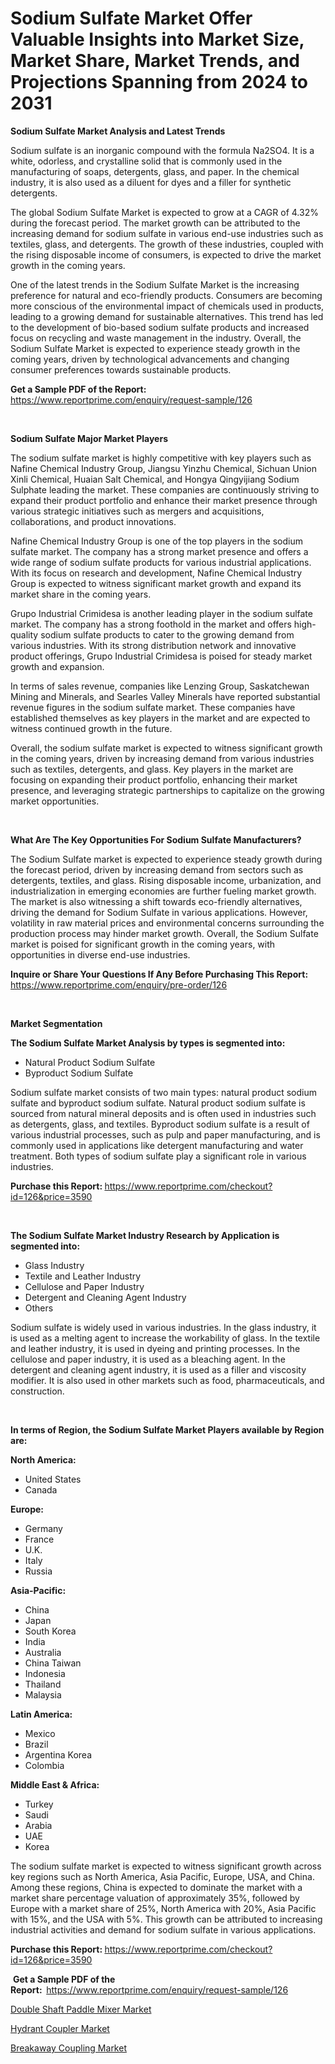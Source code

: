 <p><h1>Sodium Sulfate Market Offer Valuable Insights into Market Size, Market Share, Market Trends, and Projections Spanning from 2024 to 2031</h1></p><p><strong>Sodium Sulfate Market Analysis and Latest Trends</strong></p>
<p><p>Sodium sulfate is an inorganic compound with the formula Na2SO4. It is a white, odorless, and crystalline solid that is commonly used in the manufacturing of soaps, detergents, glass, and paper. In the chemical industry, it is also used as a diluent for dyes and a filler for synthetic detergents.</p><p>The global Sodium Sulfate Market is expected to grow at a CAGR of 4.32% during the forecast period. The market growth can be attributed to the increasing demand for sodium sulfate in various end-use industries such as textiles, glass, and detergents. The growth of these industries, coupled with the rising disposable income of consumers, is expected to drive the market growth in the coming years.</p><p>One of the latest trends in the Sodium Sulfate Market is the increasing preference for natural and eco-friendly products. Consumers are becoming more conscious of the environmental impact of chemicals used in products, leading to a growing demand for sustainable alternatives. This trend has led to the development of bio-based sodium sulfate products and increased focus on recycling and waste management in the industry. Overall, the Sodium Sulfate Market is expected to experience steady growth in the coming years, driven by technological advancements and changing consumer preferences towards sustainable products.</p></p>
<p><strong>Get a Sample PDF of the Report:&nbsp;</strong> <a href="https://www.reportprime.com/enquiry/request-sample/126">https://www.reportprime.com/enquiry/request-sample/126</a></p>
<p>&nbsp;</p>
<p><strong>Sodium Sulfate Major Market Players</strong></p>
<p><p>The sodium sulfate market is highly competitive with key players such as Nafine Chemical Industry Group, Jiangsu Yinzhu Chemical, Sichuan Union Xinli Chemical, Huaian Salt Chemical, and Hongya Qingyijiang Sodium Sulphate leading the market. These companies are continuously striving to expand their product portfolio and enhance their market presence through various strategic initiatives such as mergers and acquisitions, collaborations, and product innovations.</p><p>Nafine Chemical Industry Group is one of the top players in the sodium sulfate market. The company has a strong market presence and offers a wide range of sodium sulfate products for various industrial applications. With its focus on research and development, Nafine Chemical Industry Group is expected to witness significant market growth and expand its market share in the coming years.</p><p>Grupo Industrial Crimidesa is another leading player in the sodium sulfate market. The company has a strong foothold in the market and offers high-quality sodium sulfate products to cater to the growing demand from various industries. With its strong distribution network and innovative product offerings, Grupo Industrial Crimidesa is poised for steady market growth and expansion.</p><p>In terms of sales revenue, companies like Lenzing Group, Saskatchewan Mining and Minerals, and Searles Valley Minerals have reported substantial revenue figures in the sodium sulfate market. These companies have established themselves as key players in the market and are expected to witness continued growth in the future.</p><p>Overall, the sodium sulfate market is expected to witness significant growth in the coming years, driven by increasing demand from various industries such as textiles, detergents, and glass. Key players in the market are focusing on expanding their product portfolio, enhancing their market presence, and leveraging strategic partnerships to capitalize on the growing market opportunities.</p></p>
<p>&nbsp;</p>
<p><strong>What Are The Key Opportunities For Sodium Sulfate Manufacturers?</strong></p>
<p><p>The Sodium Sulfate market is expected to experience steady growth during the forecast period, driven by increasing demand from sectors such as detergents, textiles, and glass. Rising disposable income, urbanization, and industrialization in emerging economies are further fueling market growth. The market is also witnessing a shift towards eco-friendly alternatives, driving the demand for Sodium Sulfate in various applications. However, volatility in raw material prices and environmental concerns surrounding the production process may hinder market growth. Overall, the Sodium Sulfate market is poised for significant growth in the coming years, with opportunities in diverse end-use industries.</p></p>
<p><strong>Inquire or Share Your Questions If Any Before Purchasing This Report:</strong> <a href="https://www.reportprime.com/enquiry/pre-order/126">https://www.reportprime.com/enquiry/pre-order/126</a></p>
<p>&nbsp;</p>
<p><strong>Market Segmentation</strong></p>
<p><strong>The Sodium Sulfate Market Analysis by types is segmented into:</strong></p>
<p><ul><li>Natural Product Sodium Sulfate</li><li>Byproduct Sodium Sulfate</li></ul></p>
<p><p>Sodium sulfate market consists of two main types: natural product sodium sulfate and byproduct sodium sulfate. Natural product sodium sulfate is sourced from natural mineral deposits and is often used in industries such as detergents, glass, and textiles. Byproduct sodium sulfate is a result of various industrial processes, such as pulp and paper manufacturing, and is commonly used in applications like detergent manufacturing and water treatment. Both types of sodium sulfate play a significant role in various industries.</p></p>
<p><strong>Purchase this Report:&nbsp;</strong><a href="https://www.reportprime.com/checkout?id=126&price=3590">https://www.reportprime.com/checkout?id=126&price=3590</a></p>
<p>&nbsp;</p>
<p><strong>The Sodium Sulfate Market Industry Research by Application is segmented into:</strong></p>
<p><ul><li>Glass Industry</li><li>Textile and Leather Industry</li><li>Cellulose and Paper Industry</li><li>Detergent and Cleaning Agent Industry</li><li>Others</li></ul></p>
<p><p>Sodium sulfate is widely used in various industries. In the glass industry, it is used as a melting agent to increase the workability of glass. In the textile and leather industry, it is used in dyeing and printing processes. In the cellulose and paper industry, it is used as a bleaching agent. In the detergent and cleaning agent industry, it is used as a filler and viscosity modifier. It is also used in other markets such as food, pharmaceuticals, and construction.</p></p>
<p>&nbsp;</p>
<p><strong>In terms of Region, the Sodium Sulfate Market Players available by Region are:</strong></p>
<p>
    <p> <strong> North America: </strong>
        <ul>
            <li>United States</li>
            <li>Canada</li>
        </ul>
        </p> 
    <p> <strong> Europe: </strong>
        <ul>
            <li>Germany</li>
            <li>France</li>
            <li>U.K.</li>
            <li>Italy</li>
            <li>Russia</li>
        </ul>
        </p> 
    <p> <strong> Asia-Pacific: </strong>
        <ul>
            <li>China</li>
            <li>Japan</li>
            <li>South Korea</li>
            <li>India</li>
            <li>Australia</li>
            <li>China Taiwan</li>
            <li>Indonesia</li>
            <li>Thailand</li>
            <li>Malaysia</li>
        </ul>
        </p> 
    <p> <strong> Latin America: </strong>
        <ul>
            <li>Mexico</li>
            <li>Brazil</li>
            <li>Argentina Korea</li>
            <li>Colombia</li>
        </ul>
        </p> 
    <p> <strong> Middle East & Africa: </strong>
        <ul>
            <li>Turkey</li>
            <li>Saudi</li>
            <li>Arabia</li>
            <li>UAE</li>
            <li>Korea</li>
        </ul>
    </p>
    </p>
<p><p>The sodium sulfate market is expected to witness significant growth across key regions such as North America, Asia Pacific, Europe, USA, and China. Among these regions, China is expected to dominate the market with a market share percentage valuation of approximately 35%, followed by Europe with a market share of 25%, North America with 20%, Asia Pacific with 15%, and the USA with 5%. This growth can be attributed to increasing industrial activities and demand for sodium sulfate in various applications.</p></p>
<p><strong>Purchase this Report: </strong><a href="https://www.reportprime.com/checkout?id=126&price=3590">https://www.reportprime.com/checkout?id=126&price=3590</a></p>
<p>&nbsp;<strong>Get a Sample PDF of the Report:&nbsp;&nbsp;</strong><a href="https://www.reportprime.com/enquiry/request-sample/126">https://www.reportprime.com/enquiry/request-sample/126</a></p>
<p><strong></strong></p>
<p><p><a href="https://view.publitas.com/reportprime-1/double-shaft-paddle-mixer-market-analysis-and-market-size-global-industry-overview-market-segmentation-and-forecast-2023-to-2030/">Double Shaft Paddle Mixer Market</a></p><p><a href="https://view.publitas.com/reportprime-1/insights-into-hydrant-coupler-market-size-analysing-market-share-trends-and-growth-from-2023-to-2030/">Hydrant Coupler Market</a></p><p><a href="https://view.publitas.com/reportprime-1/breakaway-coupling-market-offer-valuable-insights-into-market-size-market-share-market-trends-and-projections-spanning-from-2023-to-2030/">Breakaway Coupling Market</a></p></p>